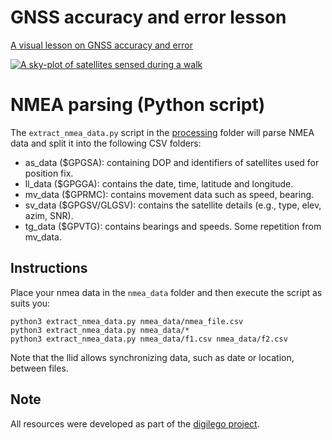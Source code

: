 # GNSS accuracy and error lesson

[A visual lesson on GNSS accuracy and error](https://serialc.github.io/gnss_accuracy_and_error_oer/gnss_accuracy_and_error.html)

[![A sky-plot of satellites sensed during a walk](images/20221027-Crosscall-nmea_satpaths_INV_GPS.png)](https://serialc.github.io/gnss_accuracy_and_error_oer/)

# NMEA parsing (Python script)

The `extract_nmea_data.py` script in the [processing](processing) folder will parse NMEA data and split it into the following CSV folders:
- as_data ($GPGSA): containing DOP and identifiers of satellites used for position fix.
- ll_data ($GPGGA): contains the date, time, latitude and longitude.
- mv_data ($GPRMC): contains movement data such as speed, bearing.
- sv_data ($GPGSV/GLGSV): contains the satellite details (e.g., type, elev, azim, SNR).
- tg_data ($GPVTG): contains bearings and speeds. Some repetition from mv_data.

## Instructions
Place your nmea data in the `nmea_data` folder and then execute the script as suits you:
```
python3 extract_nmea_data.py nmea_data/nmea_file.csv
python3 extract_nmea_data.py nmea_data/*
python3 extract_nmea_data.py nmea_data/f1.csv nmea_data/f2.csv
```

Note that the llid allows synchronizing data, such as date or location, between files.

## Note
All resources were developed as part of the [digilego project](https://digilego.eu).

<!--
A [resource](http://aprs.gids.nl/nmea/) and [another](https://gpsd.gitlab.io/gpsd/NMEA.html) explaining NMEA data.

A [resource](https://gisgeography.com/gps-accuracy-hdop-pdop-gdop-multipath/) explaining GPS accuracy.
-->
